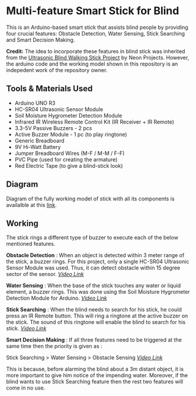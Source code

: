 # Multi-feature Smart Stick for Blind
This is an Arduino-based smart stick that assists blind people by providing four crucial features: Obstacle Detection, Water Sensing, Stick Searching and Smart Decision Making.  

**Credit:** The idea to incorporate these features in blind stick was inherited from the [Ultrasonic Blind Walking Stick Project](https://nevonprojects.com/ultrasonic-blind-walking-stick-project/) by Neon Projects. However, the arduino code and the working model shown in this repository is an indepedent work of the repository owner.

## Tools & Materials Used
* Arduino UNO R3
* HC-SR04 Ultrasonic Sensor Module
* Soil Moisture Hygrometer Detection Module
* Infrared IR Wireless Remote Control Kit (IR Receiver + IR Remote)
* 3.3-5V Passive Buzzers - 2 pcs
* Active Buzzer Module - 1 pc (to play ringtone)
* Generic Breadboard
* 9V Hi-Watt Battery
* Jumper Breadboard Wires (M-F / M-M / F-F)
* PVC Pipe (used for creating the armature)
* Red Electric Tape (to give a blind-stick look)

## Diagram
Diagram of the fully working model of stick with all its components is availalble at this [link](https://github.com/harshgondaliya/Multi-feature-Smart-Stick-for-Blind/blob/master/Diagram/Multi-feature%20Smart%20Stick%20for%20Blind%20diagram.PNG).
## Working 
The stick rings a different type of buzzer to execute each of the below mentioned features.

**Obstacle Detection** : When an object is detected within 3 meter range of the stick, a buzzer rings. For this project, only a single HC-SR04 Ultrasonic Sensor Module was used. Thus, it can detect obstacle within 15 degree sector of the sensor. [_Video Link_](https://drive.google.com/open?id=1UZcNT_zw5SvOxyt5aXLhGN5MzU3aWY2t)

**Water Sensing** :	When the base of the stick touches any water or liquid element, a buzzer rings. This was done using the Soil Moisture Hygrometer Detection Module for Arduino. [_Video Link_](https://drive.google.com/open?id=1mR_TAaNOmUZ_ZYcDpYIUa1qlD4ikmtVn)

**Stick Searching** : When the blind needs to search for his stick, he could press an IR Remote button. This will ring a ringtone at the active buzzer on the stick. The sound of this ringtone will enable the blind to search for his stick. [_Video Link_](https://drive.google.com/open?id=1jZtp-uNvQp1QdGIxsyIFQJdPlg6NGqCj)

**Smart Decision Making** : If all three features need to be triggered at the same time then the priority is given as : 

Stick Searching > Water Sensing > Obstacle Sensing [_Video Link_](https://drive.google.com/open?id=1a4C9jij5G8dznrQMwNZcQ9HBPovyn7AU)

This is because, before alarming the blind about a 3m distant object, it is more important to give him notice of the impending water. Moreover, if the blind wants to use Stick Searching feature then the rest two features will come in no use.

